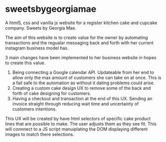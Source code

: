 # sweetsbygeorgiamae
A html5, css and vanilla js website for a register kitchen cake and cupcake company. Sweets by Georgia Mae.

The aim of this website is to create value for the owner by automating transactions and the regualar messaging back and forth with her current instagram business model has. 

3 main changes have been implemented to her business website in hopes to create this value. 
  1. Being connecting a Google calendar API. Updateable from her end to allow only the max amount of customers she can take on at once. This is a fail safe to the automation as without it dating problems could arise.
  2. Creating a custom cake design UX to remove some of the back and forth of cake designing for customers.
  3. Having a checkout and transaction at the end of this UX. Sending an invoice straight through reducing wait time and uncertainty of customers intentions.


This UX will be created by have html selectors of specific cake product lines that are possible to make. The user adjusts them as they see fit. This will connnect to a JS script manuiplating the DOM displaying different images to match there selections.
